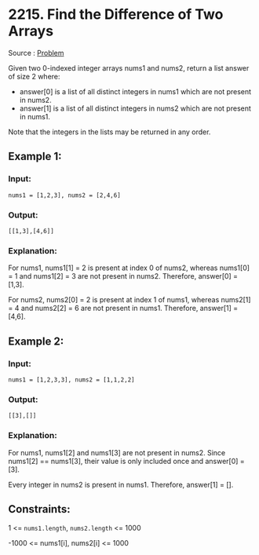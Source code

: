 # 2215. Find the Difference of Two Arrays

Source : [Problem](https://leetcode.com/problems/find-the-difference-of-two-arrays)

Given two 0-indexed integer arrays nums1 and nums2, return a list answer of size 2 where:

- answer[0] is a list of all distinct integers in nums1 which are not present in nums2.
- answer[1] is a list of all distinct integers in nums2 which are not present in nums1.

Note that the integers in the lists may be returned in any order.

## Example 1:

### Input:

    nums1 = [1,2,3], nums2 = [2,4,6]

### Output:

    [[1,3],[4,6]]

### Explanation:

For nums1, nums1[1] = 2 is present at index 0 of nums2, whereas nums1[0] = 1 and nums1[2] = 3 are not present in nums2. Therefore, answer[0] = [1,3].

For nums2, nums2[0] = 2 is present at index 1 of nums1, whereas nums2[1] = 4 and nums2[2] = 6 are not present in nums1. Therefore, answer[1] = [4,6].

## Example 2:

### Input:

    nums1 = [1,2,3,3], nums2 = [1,1,2,2]

### Output:

    [[3],[]]

### Explanation:

For nums1, nums1[2] and nums1[3] are not present in nums2. Since nums1[2] == nums1[3], their value is only included once and answer[0] = [3].

Every integer in nums2 is present in nums1. Therefore, answer[1] = [].

## Constraints:

1 <= `nums1.length`, `nums2.length` <= 1000

-1000 <= nums1[i], nums2[i] <= 1000
